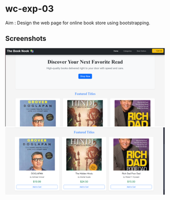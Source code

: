 # wc-exp-03
Aim : Design the web page for online book store using bootstrapping.

## Screenshots

![Landing page](op1.png)
![lp](op2.png)
